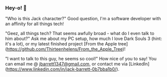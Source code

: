 ### Hey-o! 👋

"Who is this Jack character?"
Good question, I'm a software developer with an affinity for all things tech! 

"Geez, all things tech? That seems awfully broad - what do I even talk to him about?"
Ask me about my PC setup, how much I love Dark Souls 3 (hint: it's a lot), or my latest finished project [From the Apple tree] (https://github.com/Thirteenhelens/From_the_Apple_Tree)!

"I want to talk to this guy, he seems so cool!"
How nice of you to say! You can email me @ jbarrett1347@gmail.com, or contact me via [LinkedIn] (https://www.linkedin.com/in/jack-barrett-0b7bba1b0/).

<!--
Oh no! Youve discovered my secret!
 |  👀  |
  \     /
___|   |____
/      ✊🏻_/
\_✊🏻
Please don't tell anyone!
-->
